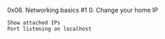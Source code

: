0x08. Networking basics #1 0. Change your home IP

    Show attached IPs
    Port listening on localhost


